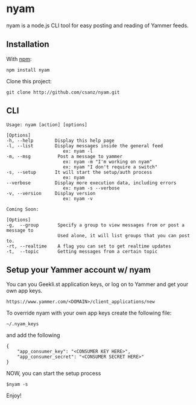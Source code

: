 nyam
=====

nyam is a node.js CLI tool for easy posting and reading of Yammer feeds. 

Installation
------------

With [npm](http://github.com/isaacs/npm):

	npm install nyam
	
Clone this project:

	git clone http://github.com/csanz/nyam.git
	
CLI
---

	Usage: nyam [action] [options]

	[Options]
	-h, --help        Display this help page
	-l, --list        Display messages inside the general feed
	                     ex: nyam -l
	-m, --msg          Post a message to yammer
	                     ex: nyam -m "I'm working on nyam"
	                     ex: nyam "I don't require a switch"
	-s, --setup       It will start the setup/auth process
	                     ex: nyam
	--verbose         Display more execution data, including errors
	                     ex: nyam -s --verbose
	-v, --version     Display version
	                     ex: nyam -v
	                     
	Coming Soon:
	
	[Options]
	-g,  --group       Specify a group to view messages from or post a message to
	                   Used alone, it will list groups that you can post to.
	-rt, --realtime    A flag you can set to get realtime updates
	-t,  --topic       Getting messages from a certain topic
	

Setup your Yammer account w/ nyam
-------------------------------------

You can you Geekli.st application keys, or log on to Yammer and get your own app keys.

	https://www.yammer.com/<DOMAIN>/client_applications/new
	
To override nyam with your own app keys create the following file:

	~/.nyam_keys
	
and add the following

	{
		"app_consumer_key": "<CONSUMER KEY HERE>",
		"app_consumer_secret": "<CONSUMER SECRET HERE>"
	}

NOW, you can start the setup process

	$nyam -s
	
Enjoy! 


	